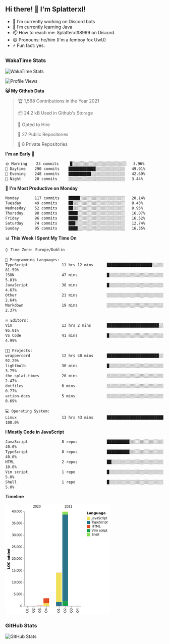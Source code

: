 ## Hi there! 👋 I'm Splatterxl!

- 🔭 I’m currently working on Discord bots
- 🌱 I’m currently learning Java
- 📫 How to reach me: Splatterxl#8999 on Discord
- 😄 Pronouns: he/him (I'm a femboy fox UwU)
- ⚡ Fun fact: yes.

### WakaTime Stats
![WakaTime Stats](https://wakatime.com/share/@Splatterxl/3171b454-6d7f-4cf9-91d7-768613f3b8c2.svg)
<!--START_SECTION:waka-->
![Profile Views](http://img.shields.io/badge/Profile%20Views-45-blue)

**🐱 My Github Data** 

> 🏆 1,568 Contributions in the Year 2021
 > 
> 📦 24.2 kB Used in Github's Storage 
 > 
> 💼 Opted to Hire
 > 
> 📜 27 Public Repositories 
 > 
> 🔑 8 Private Repositories  
 > 
**I'm an Early 🐤** 

```text
🌞 Morning    23 commits     █░░░░░░░░░░░░░░░░░░░░░░░░   3.96% 
🌆 Daytime    290 commits    ████████████░░░░░░░░░░░░░   49.91% 
🌃 Evening    248 commits    ██████████░░░░░░░░░░░░░░░   42.69% 
🌙 Night      20 commits     ░░░░░░░░░░░░░░░░░░░░░░░░░   3.44%

```
📅 **I'm Most Productive on Monday** 

```text
Monday       117 commits    █████░░░░░░░░░░░░░░░░░░░░   20.14% 
Tuesday      49 commits     ██░░░░░░░░░░░░░░░░░░░░░░░   8.43% 
Wednesday    52 commits     ██░░░░░░░░░░░░░░░░░░░░░░░   8.95% 
Thursday     98 commits     ████░░░░░░░░░░░░░░░░░░░░░   16.87% 
Friday       96 commits     ████░░░░░░░░░░░░░░░░░░░░░   16.52% 
Saturday     74 commits     ███░░░░░░░░░░░░░░░░░░░░░░   12.74% 
Sunday       95 commits     ████░░░░░░░░░░░░░░░░░░░░░   16.35%

```


📊 **This Week I Spent My Time On** 

```text
⌚︎ Time Zone: Europe/Dublin

💬 Programming Languages: 
TypeScript               11 hrs 12 mins      ████████████████████░░░░░   81.59% 
JSON                     47 mins             █░░░░░░░░░░░░░░░░░░░░░░░░   5.81% 
JavaScript               38 mins             █░░░░░░░░░░░░░░░░░░░░░░░░   4.67% 
Other                    21 mins             ░░░░░░░░░░░░░░░░░░░░░░░░░   2.64% 
Markdown                 19 mins             ░░░░░░░░░░░░░░░░░░░░░░░░░   2.37%

🔥 Editors: 
Vim                      13 hrs 2 mins       ███████████████████████░░   95.01% 
VS Code                  41 mins             █░░░░░░░░░░░░░░░░░░░░░░░░   4.99%

🐱‍💻 Projects: 
wrappercord              12 hrs 40 mins      ███████████████████████░░   92.29% 
lightbulb                30 mins             █░░░░░░░░░░░░░░░░░░░░░░░░   3.75% 
the-splat-times          20 mins             ░░░░░░░░░░░░░░░░░░░░░░░░░   2.47% 
dotfiles                 6 mins              ░░░░░░░░░░░░░░░░░░░░░░░░░   0.77% 
action-docs              5 mins              ░░░░░░░░░░░░░░░░░░░░░░░░░   0.69%

💻 Operating System: 
Linux                    13 hrs 43 mins      █████████████████████████   100.0%

```

**I Mostly Code in JavaScript** 

```text
JavaScript               8 repos             ██████████░░░░░░░░░░░░░░░   40.0% 
TypeScript               8 repos             ██████████░░░░░░░░░░░░░░░   40.0% 
HTML                     2 repos             ██░░░░░░░░░░░░░░░░░░░░░░░   10.0% 
Vim script               1 repo              █░░░░░░░░░░░░░░░░░░░░░░░░   5.0% 
Shell                    1 repo              █░░░░░░░░░░░░░░░░░░░░░░░░   5.0%

```


**Timeline**

![Chart not found](https://raw.githubusercontent.com/nearlySplat/nearlySplat/master/charts/bar_graph.png) 


<!--END_SECTION:waka-->


### GitHub Stats
![GitHub Stats](https://github-readme-stats.vercel.app/api?username=nearlySplat&count_private=true&show_icons=true&theme=dark)
